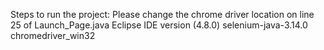 Steps to run the project:
Please change the chrome driver location on line 25 of Launch_Page.java 
Eclipse IDE version (4.8.0)
selenium-java-3.14.0
chromedriver_win32

